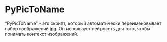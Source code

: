 # PyPicToName
“PyPicToName” - это скрипт, который автоматически переименовывает набор изображений jpg. Он использует нейросеть для того, чтобы понимать контекст изображений.
